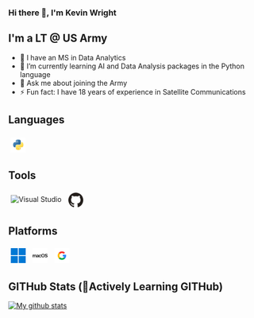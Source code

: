 ### Hi there 👋,  I'm Kevin Wright

## I'm a LT @ US Army

-  📰 I have an MS in Data Analytics
- 🌱 I’m currently learning AI and Data Analysis packages in the Python language
- 💬 Ask me about joining the Army
- ⚡ Fun fact: I have 18 years of experience in Satellite Communications

## Languages 
<img src="https://raw.githubusercontent.com/github/explore/80688e429a7d4ef2fca1e82350fe8e3517d3494d/topics/python/python.png" alt="Python" align="center" height="30px" style="padding: 5px;">

## Tools
<img src="https://visualstudio.microsoft.com/wp-content/uploads/2019/06/BrandVisualStudioWin2019-3.svg" alt="Visual Studio" align="righ" height="30px" style="padding: 5px;">
<img src="https://raw.githubusercontent.com/github/explore/89bdd9644f44d1b12180fd512b95574fe4c54617/topics/github-api/github-api.png" alt="GitHub" align="center" height="30px" style="padding: 5px;">


## Platforms
<img src="https://raw.githubusercontent.com/github/explore/80688e429a7d4ef2fca1e82350fe8e3517d3494d/topics/windows/windows.png" alt="Windows" align="center" height="30px" style="padding: 5px;">
<img src="https://raw.githubusercontent.com/github/explore/80688e429a7d4ef2fca1e82350fe8e3517d3494d/topics/macos/macos.png" alt="MacOS" align="center" height="30px" style="padding: 5px;">
<img src="https://raw.githubusercontent.com/github/explore/80688e429a7d4ef2fca1e82350fe8e3517d3494d/topics/google/google.png" alt="Google Cloud" align="center" height="30px" style="padding: 5px;">


## GITHub Stats (🌱Actively Learning GITHub)

[![My github stats](https://github-readme-stats.vercel.app/api?username=LTWright)](https://github.com/anuraghazra/github-readme-stats)
